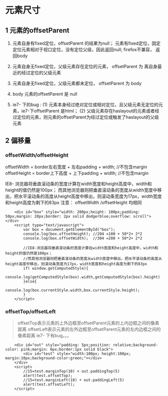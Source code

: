 # 元素尺寸

## 1 元素的offsetParent

1.  元素自身有fixed定位，offsetParent 的结果为null；
    元素有fixed定位，固定定位元素相对于视口定位，没有定位父级，因此返回null; firefox不兼容， 返回body

2. 元素自身无fixed定位，父级元素存在定位的元素， offsetParent 为 离自身最近的经过定位的父级元素

3.  元素自身无fixed定位，父级元素都未定位， offsetParent 为 body

4.  body 元素的offsetParent 是 null

5.  ie7- 下的bug :
    (1) 元素本身经过绝对定位或相对定位，且父级元素无定位的元素，ie7-下offsetParent 是html；
    (2) 父级元素存在haslayout的元素或者经过定位的元素，则元素的offsetParent为经过定位或触发了haslayout的父级元素

## 2 偏移量

###  offsetWidth/offsetHeight
  offsetWidth = border左右宽度 + 左右padding + width;    //不包含margin
  offsetHeight = border上下高度 + 上下padding + width;   //不包含margin

IE8- 浏览器将垂直滚动条的宽度计算在width宽度和height高度中，width和height的值仍然是100px；
而其他浏览器则把垂直滚动条的宽度从width宽度中移出，把水平滚动条的高度从height高度中移出，则滚动条宽度为17px，width宽度和height高度为剩下的83px
注意： offsetWidth /offsetHeight 均相同

```
    <div id="box" style="width: 200px;height: 100px;padding: 50px;margin: 20px;border: 2px solid dodgerblue;overflow: scroll"></div>
    <script type="text/javascript">
        var box = document.getElementById("box");
        console.log(box.offsetHeight); //204 =100 + 50*2+ 2*2
        console.log(box.offsetWidth);  //304 =200 + 50*2+ 2*2

        //IE8-浏览器将垂直滚动条的宽度计算在width宽度和height高度中，width和height的值仍然是100px；
        //而其他浏览器则把垂直滚动条的宽度从width宽度中移出，把水平滚动条的高度从height高度中移出，则滚动条宽度为17px，width宽度和height高度为剩下的83px
        if( window.getComputedStyle){
            console.log(getComputedStyle(box).width,getComputedStyle(box).height)
        }else{
            console.log(box.currentStyle.width,box.currentStyle.height);
        }
    </script>
```

### offsetTop/offsetLeft

> offsetTop表示元素的上外边框至offsetParent元素的上内边框之间的像素距离
> offsetLeft表示元素的左外边框至offsetParent元素的左内边框之间的像素距离
> ie7- 下有bug。。。
```
    <div id="out" style="padding: 5px;position: relative;background-color: pink;margin: 6px;border:1px solid black">
        <div id="test" style="width:100px; height:100px; margin:10px;background-color:green;"></div>
    </div>
    <script>
        //15=test.marginTop(10) + out.paddingTop(5)
        alert(test.offsetTop);
        //15=test.marginLeft(10) + out.paddingLeft(5)
        alert(test.offsetLeft);
    </script>
```
